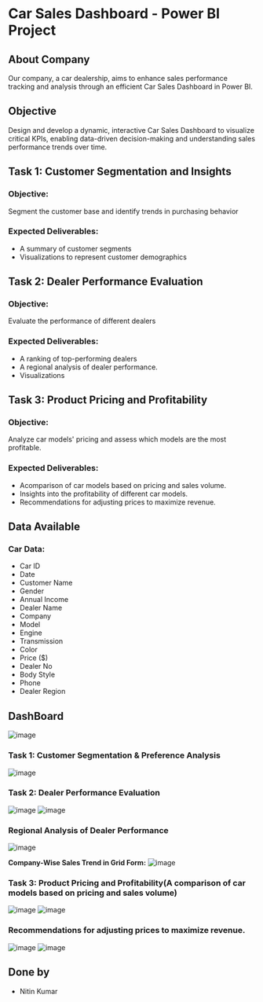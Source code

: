 # Car Sales Dashboard - Power BI Project

## About Company
Our company, a car dealership, aims to enhance sales performance tracking and analysis through an efficient Car Sales Dashboard in Power BI.

## Objective
Design and develop a dynamic, interactive Car Sales Dashboard to visualize critical KPIs, enabling data-driven decision-making and understanding sales performance trends over time.

## Task 1: Customer Segmentation and Insights
 ### Objective:
 Segment the customer base and identify trends in purchasing behavior
 ### Expected Deliverables:
 - A summary of customer segments
 - Visualizations to represent customer demographics

##  Task 2: Dealer Performance Evaluation
 ### Objective:
 Evaluate the performance of different dealers


### Expected Deliverables:
 - A ranking of top-performing dealers
 - A regional analysis of dealer performance.
 - Visualizations

 ## Task 3: Product Pricing and Profitability
 ### Objective:
 Analyze car models' pricing and assess which models are the most profitable.
 ### Expected Deliverables:
 - Acomparison of car models based on pricing and sales volume.
 - Insights into the profitability of different car models.
 - Recommendations for adjusting prices to maximize revenue.



## Data Available
### Car Data:
- Car ID
- Date
- Customer Name
- Gender
- Annual Income
- Dealer Name
- Company
- Model
- Engine
- Transmission
- Color
- Price ($)
- Dealer No
- Body Style
- Phone
- Dealer Region

## DashBoard 
![image](https://github.com/user-attachments/assets/7760b8db-f0d7-4fbe-9136-137c3838c98c)

### Task 1: Customer Segmentation & Preference Analysis
![image](https://github.com/user-attachments/assets/3c97c07b-7366-471e-85e7-d17ae83d573b)


### Task 2: Dealer Performance Evaluation
![image](https://github.com/user-attachments/assets/4bfbc9a5-b3ad-4fcd-aeda-1df6c7a7d531)
![image](https://github.com/user-attachments/assets/835d7d2b-5f23-4acf-80a4-6014eee36e64)

### Regional Analysis of Dealer Performance
![image](https://github.com/user-attachments/assets/988c0e83-6c03-4938-af7d-3c22888aad82)

**Company-Wise Sales Trend in Grid Form:** 
![image](https://github.com/user-attachments/assets/76adf800-8bfa-4a75-bcc8-06e6beb18388)

### Task 3: Product Pricing and Profitability(A comparison of car models based on pricing and sales volume)
![image](https://github.com/user-attachments/assets/f041a70f-35d7-4553-972c-f462450b752a)
![image](https://github.com/user-attachments/assets/934abffd-0a1c-44d5-9e05-346193632f50)

### Recommendations for adjusting prices to maximize revenue.
![image](https://github.com/user-attachments/assets/3fbbb768-f62b-4dae-9d75-41cf58ab400b)
![image](https://github.com/user-attachments/assets/1f5dd546-a980-4735-8116-77c284ffa7e1)











## Done by
   - Nitin Kumar
